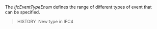 ﻿The _IfcEventTypeEnum_ defines the range of different types of event that can be specified.

> HISTORY&nbsp; New type in IFC4
